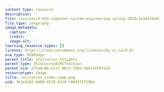 ```yaml
---
content_type: resource
description: ''
file: /courses/6-033-computer-system-engineering-spring-2018/3e3e4182660665788310c00d2f2f296a_recitation_video-comp.png
file_type: image/png
image_metadata:
  caption: ''
  credit: ''
  image-alt: ''
learning_resource_types: []
license: https://creativecommons.org/licenses/by-nc-sa/4.0/
ocw_type: OCWImage
parent_title: Instructor Insights
parent_type: ThisCourseAtMITSection
parent_uid: e75a8c08-e117-86c5-3503-1b5e10f0fe19
resourcetype: Image
title: recitation_video-comp.png
uid: 3e3e4182-6606-6578-8310-c00d2f2f296a
---
```

